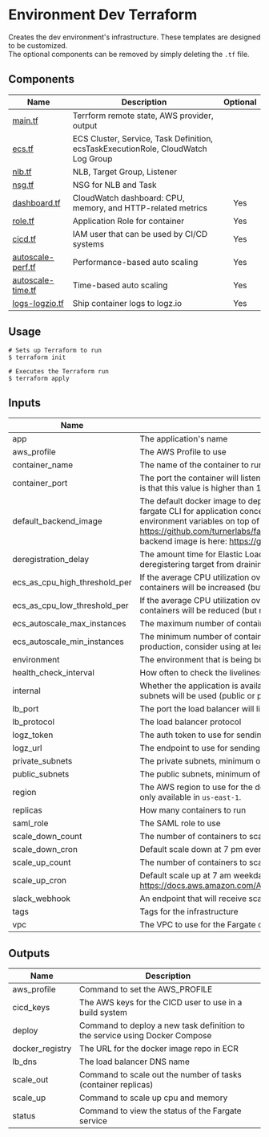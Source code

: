 # Environment Dev Terraform

Creates the dev environment's infrastructure. These templates are designed to be customized.  
The optional components can be removed by simply deleting the `.tf` file.


## Components

| Name | Description | Optional |
|------|-------------|:----:|
| [main.tf][edm] | Terrform remote state, AWS provider, output |  |
| [ecs.tf][ede] | ECS Cluster, Service, Task Definition, ecsTaskExecutionRole, CloudWatch Log Group |  |
| [nlb.tf][edl] | NLB, Target Group, Listener  |  |
| [nsg.tf][edn] | NSG for NLB and Task |  |
| [dashboard.tf][edd] | CloudWatch dashboard: CPU, memory, and HTTP-related metrics | Yes |
| [role.tf][edr] | Application Role for container | Yes |
| [cicd.tf][edc] | IAM user that can be used by CI/CD systems | Yes |
| [autoscale-perf.tf][edap] | Performance-based auto scaling | Yes |
| [autoscale-time.tf][edat] | Time-based auto scaling | Yes |
| [logs-logzio.tf][edll] | Ship container logs to logz.io | Yes |


## Usage

```
# Sets up Terraform to run
$ terraform init

# Executes the Terraform run
$ terraform apply
```


## Inputs

| Name | Description | Type | Default | Required |
|------|-------------|:----:|:-----:|:-----:|
| app | The application's name | string | - | yes |
| aws_profile | The AWS Profile to use | string | - | yes |
| container_name | The name of the container to run | string | `app` | no |
| container_port | The port the container will listen on, used for load balancer health check Best practice is that this value is higher than 1024 so the container processes isn't running at root. | string | - | yes |
| default_backend_image | The default docker image to deploy with the infrastructure. Note that you can use the fargate CLI for application concerns like deploying actual application images and environment variables on top of the infrastructure provisioned by this template https://github.com/turnerlabs/fargate note that the source for the turner default backend image is here: https://github.com/turnerlabs/turner-defaultbackend | string | `quay.io/turner/turner-defaultbackend:0.2.0` | no |
| deregistration_delay | The amount time for Elastic Load Balancing to wait before changing the state of a deregistering target from draining to unused | string | `30` | no |
| ecs_as_cpu_high_threshold_per | If the average CPU utilization over a minute rises to this threshold, the number of containers will be increased (but not above ecs_autoscale_max_instances). | string | `80` | no |
| ecs_as_cpu_low_threshold_per | If the average CPU utilization over a minute drops to this threshold, the number of containers will be reduced (but not below ecs_autoscale_min_instances). | string | `20` | no |
| ecs_autoscale_max_instances | The maximum number of containers that should be running. | string | `8` | no |
| ecs_autoscale_min_instances | The minimum number of containers that should be running. Must be at least 1. For production, consider using at least "2". | string | `1` | no |
| environment | The environment that is being built | string | - | yes |
| health_check_interval | How often to check the liveliness of the container | string | `30` | no |
| internal | Whether the application is available on the public internet, also will determine which subnets will be used (public or private) | string | `true` | no |
| lb_port | The port the load balancer will listen on | string | `80` | no |
| lb_protocol | The load balancer protocol | string | `TCP` | no |
| logz_token | The auth token to use for sending logs to Logz.io | string | - | yes |
| logz_url | The endpoint to use for sending logs to Logz.io | string | `https://listener.logz.io:8071` | no |
| private_subnets | The private subnets, minimum of 2, that are a part of the VPC(s) | string | - | yes |
| public_subnets | The public subnets, minimum of 2, that are a part of the VPC(s) | string | - | yes |
| region | The AWS region to use for the dev environment's infrastructure Currently, Fargate is only available in `us-east-1`. | string | `us-east-1` | no |
| replicas | How many containers to run | string | `1` | no |
| saml_role | The SAML role to use | string | - | yes |
| scale_down_count | The number of containers to scale down to | string | `0` | no |
| scale_down_cron | Default scale down at 7 pm every day | string | `cron(0 23 * * ? *)` | no |
| scale_up_count | The number of containers to scale up to | string | `1` | no |
| scale_up_cron | Default scale up at 7 am weekdays, this is UTC so it doesn't adjust to daylight savings https://docs.aws.amazon.com/AmazonCloudWatch/latest/events/ScheduledEvents.html | string | `cron(0 11 ? * MON-FRI *)` | no |
| slack_webhook | An endpoint that will receive scale up/down notifications | string | `` | no |
| tags | Tags for the infrastructure | map | - | yes |
| vpc | The VPC to use for the Fargate cluster | string | - | yes |

## Outputs

| Name | Description |
|------|-------------|
| aws_profile | Command to set the AWS_PROFILE |
| cicd_keys | The AWS keys for the CICD user to use in a build system |
| deploy | Command to deploy a new task definition to the service using Docker Compose |
| docker_registry | The URL for the docker image repo in ECR |
| lb_dns | The load balancer DNS name |
| scale_out | Command to scale out the number of tasks (container replicas) |
| scale_up | Command to scale up cpu and memory |
| status | Command to view the status of the Fargate service |



[edm]: main.tf
[ede]: ecs.tf
[edl]: lb.tf
[edn]: nsg.tf
[edlhttp]: lb-http.tf
[edlhttps]: lb-https.tf
[edd]: dashboard.tf
[edr]: role.tf
[edc]: cicd.tf
[edap]: autoscale-perf.tf
[edat]: autoscale-time.tf
[edll]: logs-logzio.tf
[alb-docs]: https://docs.aws.amazon.com/elasticloadbalancing/latest/application/application-load-balancers.html
[up]: https://docs.aws.amazon.com/AmazonCloudWatch/latest/events/ScheduledEvents.html
